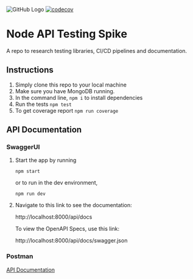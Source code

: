 ![GitHub Logo](https://github.com/tranpeter08/node-testing-spike/workflows/Node.js%20CI/badge.svg)
[![codecov](https://codecov.io/gh/tranpeter08/node-testing-spike/branch/main/graph/badge.svg?token=Y222VBMZ5Q)](https://codecov.io/gh/tranpeter08/node-testing-spike)

# Node API Testing Spike
A repo to research testing libraries, CI/CD pipelines and documentation.

## Instructions

1. Simply clone this repo to your local machine
2. Make sure you have MongoDB running.
3. In the command line, `npm i` to install dependencies
4. Run the tests `npm test`
5. To get coverage report `npm run coverage`

## API Documentation

### SwaggerUI

1. Start the app by running

   `npm start`

   or to run in the dev environment,  

   `npm run dev`

2. Navigate to this link to see the documentation:

   http://localhost:8000/api/docs

   To view the OpenAPI Specs, use this link:

   http://localhost:8000/api/docs/swagger.json

### Postman

[API Documentation](https://documenter.getpostman.com/view/4490688/TVetcmhq)